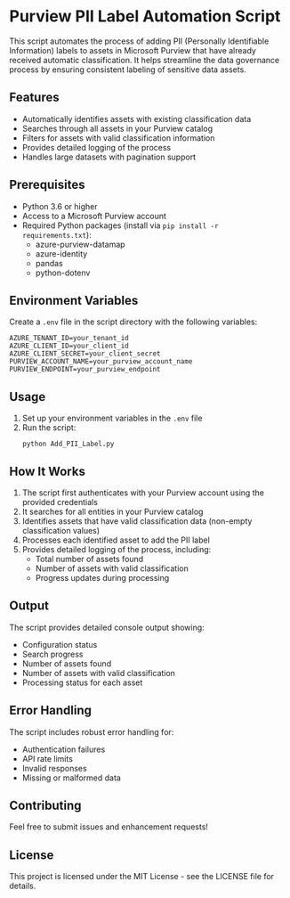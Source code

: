 # Purview PII Label Automation Script

This script automates the process of adding PII (Personally Identifiable Information) labels to assets in Microsoft Purview that have already received automatic classification. It helps streamline the data governance process by ensuring consistent labeling of sensitive data assets.

## Features

- Automatically identifies assets with existing classification data
- Searches through all assets in your Purview catalog
- Filters for assets with valid classification information
- Provides detailed logging of the process
- Handles large datasets with pagination support

## Prerequisites

- Python 3.6 or higher
- Access to a Microsoft Purview account
- Required Python packages (install via `pip install -r requirements.txt`):
  - azure-purview-datamap
  - azure-identity
  - pandas
  - python-dotenv

## Environment Variables

Create a `.env` file in the script directory with the following variables:

```env
AZURE_TENANT_ID=your_tenant_id
AZURE_CLIENT_ID=your_client_id
AZURE_CLIENT_SECRET=your_client_secret
PURVIEW_ACCOUNT_NAME=your_purview_account_name
PURVIEW_ENDPOINT=your_purview_endpoint
```

## Usage

1. Set up your environment variables in the `.env` file
2. Run the script:
   ```
   python Add_PII_Label.py
   ```

## How It Works

1. The script first authenticates with your Purview account using the provided credentials
2. It searches for all entities in your Purview catalog
3. Identifies assets that have valid classification data (non-empty classification values)
4. Processes each identified asset to add the PII label
5. Provides detailed logging of the process, including:
   - Total number of assets found
   - Number of assets with valid classification
   - Progress updates during processing

## Output

The script provides detailed console output showing:
- Configuration status
- Search progress
- Number of assets found
- Number of assets with valid classification
- Processing status for each asset

## Error Handling

The script includes robust error handling for:
- Authentication failures
- API rate limits
- Invalid responses
- Missing or malformed data

## Contributing

Feel free to submit issues and enhancement requests!

## License

This project is licensed under the MIT License - see the LICENSE file for details.

